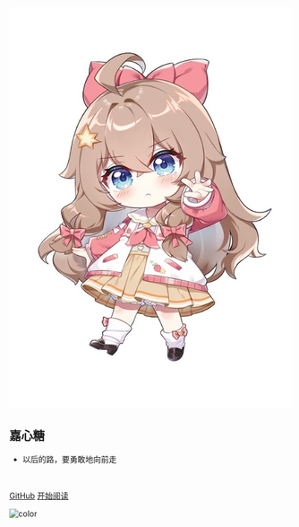 ![image-20210924180201944](photos/index.jpg)

## 嘉心糖

- 以后的路，要勇敢地向前走

<br>

[GitHub](https://github.com/xyt2000/)
[开始阅读](README.md)



<!-- 背景色 -->
![color](#fff)



